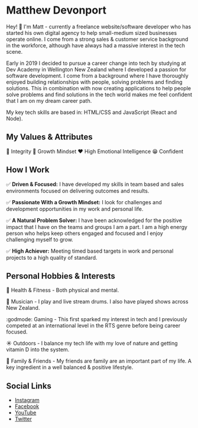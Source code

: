# Matthew Devonport

Hey! :wave: I'm Matt - currently a freelance website/software developer who has started his own digital agency to help small-medium sized businesses operate online. I come from a strong sales & customer service background in the workforce, although have always had a massive interest in the tech scene. 

Early in 2019 I decided to pursue a career change into tech by studying at Dev Academy in Wellington New Zealand where I developed a passion for software development. I come from a background where I have thoroughly enjoyed building relationships with people, solving problems and finding solutions. This in combination with now creating applications to help people solve problems and find solutions in the tech world makes me feel confident that I am on my dream career path.

My key tech skills are based in: HTML/CSS and JavaScript (React and Node).

## My Values & Attributes

:key: Integrity
:thought_balloon: Growth Mindset
:heart: High Emotional Intelligence
:grin: Confident

## How I Work

:white_check_mark: **Driven & Focused:** I have developed my skills in team based and sales
environments focused on delivering outcomes and results.

:white_check_mark: **Passionate With a Growth Mindset:** I look for challenges and development
opportunities in my work and personal life.

:white_check_mark: **A Natural Problem Solver:** I have been acknowledged for the positive impact that I
have on the teams and groups I am a part. I am a high energy person who helps
keep others engaged and focused and I enjoy challenging myself to grow.

:white_check_mark: **High Achiever:** Meeting timed based targets in work and personal projects to a high
quality of standard.

## Personal Hobbies & Interests

:muscle: Health & Fitness - Both physical and mental.

:musical_score: Musician - I play and live stream drums. I also have played shows across New Zealand.

:godmode: Gaming - This first sparked my interest in tech and I previously competed at an international level in the RTS genre before being career focused.

:sunny: Outdoors - I balance my tech life with my love of nature and getting vitamin D into the system.

:revolving_hearts: Family & Friends - My friends are family are an important part of my life. A key ingredient in a well balanced & positive lifestyle.

## Social Links

- [Instagram](http://instagram.com/matthew_devonport)
- [Facebook](http://facebook.com/matthewdevonport)
- [YouTube](http://youtube.com/roarpowernz)
- [Twitter](http://twitter.com/matt_devonport)








